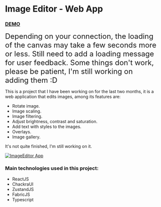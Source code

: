 # Image Editor - Web App

### [DEMO](https://imageeditordemo.pages.dev)

<font size=5>Depending on your connection, the loading of the canvas may take a few seconds more or less. Still need to add a loading message for user feedback. Some things don't work, please be patient, I'm still working on adding them :D</font>

This is a project that I have been working on for the last two months, it is a web application that edits images, among its features are:
- Rotate image.
- Image scaling.
- Image filtering.
- Adjust brightness, contrast and saturation.
- Add text with styles to the images.
- Overlays.
- Image gallery.

It's not quite finished, I'm still working on it.

[![ImageEditor App](https://i.vimeocdn.com/video/1644958878-35505a8750c55cfb594109da9c4346b583e2af8c99376a6e4e45734db90e3c80-d?mw=1000&mh=562)](https://vimeo.com/813423148)

### Main technologies used in this project:
- ReactJS
- ChackraUI
- ZustandJS
- FabricJS
- Typescript